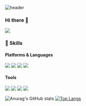 
![header](https://capsule-render.vercel.app/api?type=waving&color=BCA9F5&height=300&section=header&text=Seong-uk%20&fontSize=90&fontColor=BE81F7)

### Hi there 👋

<!--
**Jang-Seonguk/Jang-Seonguk** is a ✨ _special_ ✨ repository because its `README.md` (this file) appears on your GitHub profile.

Here are some ideas to get you started:



- 🔭 I’m currently working on ...
- 🌱 I’m currently learning ...
- 👯 I’m looking to collaborate on ...
- 🤔 I’m looking for help with ...
- 💬 Ask me about ...
- 📫 How to reach me: ...
- 😄 Pronouns: ...
- ⚡ Fun fact: ...
-->






<p>
  <a href="https://jang-seonguk.github.io/" target="_blank"><img src="https://img.shields.io/badge/Velog-20C997?style=flat-square&logo=Velog&logoColor=white"/></a>
</p>



### 💪 Skills
#### Platforms & Languages
<p>
  <img src="https://img.shields.io/badge/python-3670A0?style=flat-square&logo=python&logoColor=ffdd54"/>
  <img src="https://img.shields.io/badge/Java-007396?style=flat-square&logo=Java&logoColor=white"/>
  <img src="https://img.shields.io/badge/javascript-%23323330.svg?style=flat-square&logo=javascript&logoColor=%23F7DF1E"/>
  <img src="https://img.shields.io/badge/html5-%23E34F26.svg?style=flat-square&logo=html5&logoColor=white"/>
</p>



#### Tools
<p>
  <img src="https://img.shields.io/badge/Visual%20Studio%20Code-0078d7.svg?style=flat-square&logo=visual-studio-code&logoColor=white"/>
  <img src="https://img.shields.io/badge/Git-F05032?style=flat-square&logo=Git&logoColor=white"/>
  <img src="https://img.shields.io/badge/pycharm-143?style=flat-square&logo=pycharm&logoColor=black&color=black&labelColor=green"/>
  <img src="https://img.shields.io/badge/github-%23121011.svg?style=flat-squ&logo=github&logoColor=white"/>
  
</p>





![Anurag's GitHub stats](https://github-readme-stats.vercel.app/api?username=jang-seonguk&show_icons=true&theme=tokyonight)
[![Top Langs](https://github-readme-stats.vercel.app/api/top-langs/?username=jang-seonguk&layout=compact)](https://github.com/anuraghazra/github-readme-stats)



